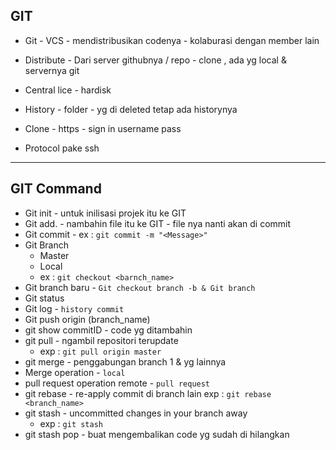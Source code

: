 ## GIT


- Git - VCS - mendistribusikan codenya - kolaburasi dengan member lain 

- Distribute - Dari server githubnya / repo - clone , ada yg local & servernya git

- Central lice - hardisk 

- History - folder - yg di deleted tetap ada historynya 

- Clone - https - sign in username pass 

- Protocol pake ssh

-----

## GIT Command
* Git init - untuk inilisasi projek itu ke GIT 
* Git add. - nambahin file itu ke GIT - file nya nanti akan di commit
* Git commit - 
    ex : `git commit -m "<Message>"`
* Git Branch 
    - Master
    - Local
    - ex : `git checkout <barnch_name>`
* Git branch baru - `Git checkout branch -b & Git branch`
* Git status
* Git log - `history commit`
* Git push origin (branch_name)
* git show commitID - code yg ditambahin
* git pull - ngambil repositori terupdate
    - exp : `git pull origin master` 
* git merge - penggabungan branch 1 & yg lainnya
* Merge operation - `local`
* pull request operation
        remote -  `pull request`
* git rebase - re-apply commit di branch lain
    exp : `git rebase <branch_name>`
* git stash - uncommitted changes in your branch away
    - exp : `git stash`
* git stash pop - buat mengembalikan code yg sudah di hilangkan

    
    



